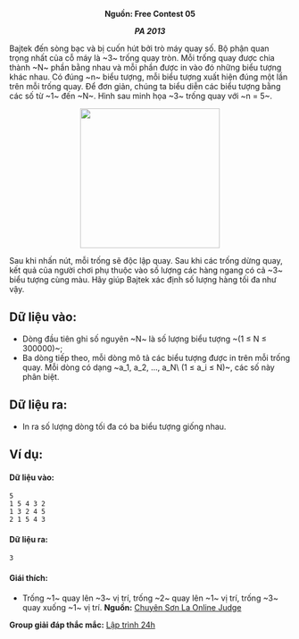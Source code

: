 **<center>Nguồn:  Free Contest 05</center>**

***<center>PA 2013</center>***

Bajtek đến sòng bạc và bị cuốn hút bởi trò máy quay số. Bộ phận quan trọng nhất của cỗ máy là ~3~ trống quay tròn. Mỗi trống quay được chia thành ~N~ phần bằng nhau và mỗi phần được in vào đó những biểu tượng khác nhau. Có đúng ~n~ biểu tượng, mỗi biểu tượng xuất hiện đúng một lần trên mỗi trống quay. Để đơn giản, chúng ta biểu diễn các biểu tượng bằng các số từ ~1~ đến ~N~. Hình sau minh họa ~3~ trống quay với ~n = 5~.
<center><img src="/images/problems/2029/bandyta.png" width=250px></center>

Sau khi nhấn nút, mỗi trống sẽ độc lập quay. Sau khi các trống dừng quay, kết quả của người chơi phụ thuộc vào số lượng các hàng ngang có cả ~3~ biểu tượng cùng màu. Hãy giúp Bajtek xác định số lượng hàng tối đa như vậy.

## Dữ liệu vào:
- Dòng đầu tiên ghi số nguyên ~N~ là số lượng biểu tượng ~(1 ≤ N ≤ 300000)~;
- Ba dòng tiếp theo, mỗi dòng mô tả các biểu tượng được in trên mỗi trống quay. Mỗi dòng có dạng ~a_1, a_2, ..., a_N\ (1 ≤ a_i ≤ N)~, các số này phân biệt.

## Dữ liệu ra:
- In ra số lượng dòng tối đa có ba biểu tượng giống nhau.

## Ví dụ:
#### Dữ liệu vào:
```
5
1 5 4 3 2
1 3 2 4 5
2 1 5 4 3
```

#### Dữ liệu ra:
```
3
```

#### Giái thích:
- Trống ~1~ quay lên ~3~ vị trí, trống ~2~ quay lên ~1~ vị trí, trống ~3~ quay xuống ~1~ vị trí.
**Nguồn:** [Chuyên Sơn La Online Judge](http://csloj.ddns.net/)

**Group giải đáp thắc mắc:** [Lập trình 24h](https://www.facebook.com/groups/1386904321519984)
